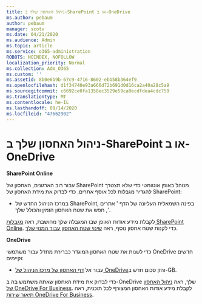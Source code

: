 ```yaml
---
title: ניהול האחסון שלך ב-SharePoint או ב-OneDrive
ms.author: pebaum
author: pebaum
manager: scotv
ms.date: 04/21/2020
ms.audience: Admin
ms.topic: article
ms.service: o365-administration
ROBOTS: NOINDEX, NOFOLLOW
localization_priority: Normal
ms.collection: Adm_O365
ms.custom: ''
ms.assetid: 8b0e6b9b-67c9-4716-8602-ebb58b364ef9
ms.openlocfilehash: d1f34740e93a666d72b691d0d16ca2a40a28c5a9
ms.sourcegitcommit: c6692ce0fa1358ec3529e59ca0ecdfdea4cdc759
ms.translationtype: MT
ms.contentlocale: he-IL
ms.lasthandoff: 09/14/2020
ms.locfileid: "47662902"
---
```

# <a name="manage-your-sharepoint-or-onedrive-storage"></a>ניהול האחסון שלך ב-SharePoint או ב-OneDrive

 **SharePoint Online**
  
עבור רוב הארגונים, האחסון של SharePoint מנוהל באופן אוטומטי כדי שלא תצטרך להגדיר מגבלות לכל אוסף אתרים. כדי לבדוק את מידת האחסון של SharePoint:
  
- במרכז הניהול החדש של SharePoint, בפינה השמאלית העליונה של הדף ' אתרים ', חפש את שטח האחסון הזמין והכולל שלך.
    
לקבלת מידע אודות האופן שבו המגבלה שלך מחושבת, ראה [מגבלות SharePoint Online](https://go.microsoft.com/fwlink/p/?LinkID=856113). כדי לקנות שטח אחסון נוסף, ראה [שינוי שטח האחסון עבור המנוי שלך](https://go.microsoft.com/fwlink/?linkid=866428).
  
 **OneDrive**
  
כדי לשנות את שטח האחסון המוגדר כברירת מחדל עבור משתמשי OneDrive חדשים וקיימים:
  
- עבור אל [דף האחסון של מרכז הניהול של OneDrive](https://admin.onedrive.com/?v=StorageSettings)והזן סכום חדש ב-GB.
    
כדי לבדוק את מידת האחסון שאתה משתמש בה ב-OneDrive שלך, ראה [ניהול האחסון של OneDrive For Business](https://go.microsoft.com/fwlink/?linkid=866429). לקבלת מידע אודות האחסון המצורף לכל תוכנית, ראה [תיאור שירות OneDrive For Business](https://go.microsoft.com/fwlink/p/?LinkID=826071).
  

